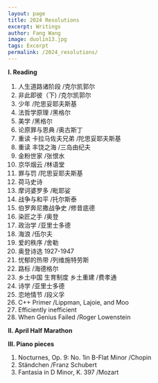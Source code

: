```yaml
---
layout: page
title: 2024 Resolutions
excerpt: Writings
author: Fang Wang
image: duolin13.jpg
tags: Excerpt
permalink: /2024_resolutions/
---
```


**I. Reading**

1. 人生道路诸阶段  /克尔凯郭尔
2. 非此即彼（下) /克尔凯郭尔   
3. 少年 /陀思妥耶夫斯基   
4. 法哲学原理 /黑格尔
5. 美学 /黑格尔
6. 论原罪与恩典 /奥古斯丁
7. 重读 卡拉马佐夫兄弟 /陀思妥耶夫斯基
8. 重读 丰饶之海 /三岛由纪夫
9. 金粉世家 /张恨水
10. 京华烟云 /林语堂
11. 罪与罚 /陀思妥耶夫斯基
12. 荷马史诗   
13. 摩诃婆罗多 /毗耶娑
14. 战争与和平 /托尔斯泰
15. 伯罗奔尼撒战争史 /修昔底德   
16. 染匠之手 /奥登
17. 政治学 /亚里士多德   
18. 海浪 /伍尔夫
19. 爱的秩序 /舍勒  
20. 奥登诗选 1927-1947
21. 忧郁的热带 /列维施特劳斯
22. 路标 /海德格尔
23. 乡土中国 生育制度 乡土重建 /费孝通
24. 诗学 /亚里士多德
25. 恋地情节 /段义孚
26. C++ Primer /Lippman, Lajoie, and Moo    
27. Efficiently inefficient   
28. When Genius Failed /Roger Lowenstein   



**II. April Half Marathon**



**III. Piano pieces**

1. Nocturnes, Op. 9: No. 1in B-Flat Minor /Chopin     
2. Ständchen /Franz Schubert        
3. Fantasia in D Minor, K. 397 /Mozart 
